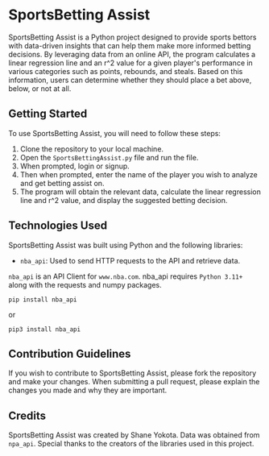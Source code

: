 # SportsBetting Assist

SportsBetting Assist is a Python project designed to provide sports bettors with data-driven insights that can help them make more informed betting decisions. By leveraging data from an online API, the program calculates a linear regression line and an r^2 value for a given player's performance in various categories such as points, rebounds, and steals. Based on this information, users can determine whether they should place a bet above, below, or not at all.

## Getting Started

To use SportsBetting Assist, you will need to follow these steps:

1. Clone the repository to your local machine.
2. Open the `SportsBettingAssist.py` file and run the file.
3. When prompted, login or signup.
4. Then when prompted, enter the name of the player you wish to analyze and get betting assist on.
5. The program will obtain the relevant data, calculate the linear regression line and r^2 value, and display the suggested betting decision.

## Technologies Used

SportsBetting Assist was built using Python and the following libraries:

* `nba_api`: Used to send HTTP requests to the API and retrieve data.

`nba_api` is an API Client for `www.nba.com`. nba_api requires `Python 3.11+` along with the requests and numpy packages. 
```
pip install nba_api
```
or
```
pip3 install nba_api
```

## Contribution Guidelines

If you wish to contribute to SportsBetting Assist, please fork the repository and make your changes. When submitting a pull request, please explain the changes you made and why they are important.

## Credits

SportsBetting Assist was created by Shane Yokota. Data was obtained from `npa_api`. Special thanks to the creators of the libraries used in this project.